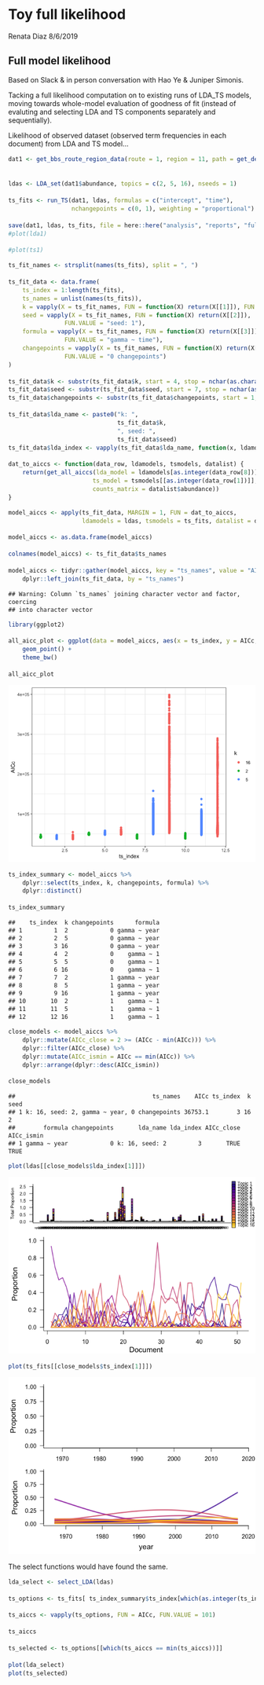 Toy full likelihood
================
Renata Diaz
8/6/2019

Full model likelihood
---------------------

Based on Slack & in person conversation with Hao Ye & Juniper Simonis.

Tacking a full likelihood computation on to existing runs of LDA\_TS models, moving towards whole-model evaluation of goodness of fit (instead of evaluting and selecting LDA and TS components separately and sequentially).

Likelihood of observed dataset (observed term frequencies in each document) from LDA and TS model...

``` r
dat1 <- get_bbs_route_region_data(route = 1, region = 11, path = get_default_data_path())


ldas <- LDA_set(dat1$abundance, topics = c(2, 5, 16), nseeds = 1)

ts_fits <- run_TS(dat1, ldas, formulas = c("intercept", "time"), 
                  nchangepoints = c(0, 1), weighting = "proportional")

save(dat1, ldas, ts_fits, file = here::here("analysis", "reports", "full_ldats_likelihood_stash", "models_bbs_1_11.RData"))
#plot(lda1)

#plot(ts1)
```

``` r
ts_fit_names <- strsplit(names(ts_fits), split = ", ")

ts_fit_data <- data.frame(
    ts_index = 1:length(ts_fits),
    ts_names = unlist(names(ts_fits)),
    k = vapply(X = ts_fit_names, FUN = function(X) return(X[[1]]), FUN.VALUE = "k: 2"),
    seed = vapply(X = ts_fit_names, FUN = function(X) return(X[[2]]), 
                FUN.VALUE = "seed: 1"),
    formula = vapply(X = ts_fit_names, FUN = function(X) return(X[[3]]), 
                FUN.VALUE = "gamma ~ time"),
    changepoints = vapply(X = ts_fit_names, FUN = function(X) return(X[[4]]), 
                FUN.VALUE = "0 changepoints")
)

ts_fit_data$k <- substr(ts_fit_data$k, start = 4, stop = nchar(as.character(ts_fit_data$k)))
ts_fit_data$seed <- substr(ts_fit_data$seed, start = 7, stop = nchar(as.character(ts_fit_data$seed)))
ts_fit_data$changepoints <- substr(ts_fit_data$changepoints, start = 1, stop = nchar(as.character(ts_fit_data$changepoints))- 13)

ts_fit_data$lda_name <- paste0("k: ",
                               ts_fit_data$k, 
                               ", seed: ",
                               ts_fit_data$seed)
ts_fit_data$lda_index <- vapply(ts_fit_data$lda_name, function(x, ldamodels) return(which(names(ldamodels) == x)), ldamodels = ldas, FUN.VALUE = 1)

dat_to_aiccs <- function(data_row, ldamodels, tsmodels, datalist) {
    return(get_all_aiccs(lda_model = ldamodels[as.integer(data_row[8])],
                        ts_model = tsmodels[[as.integer(data_row[1])]],
                        counts_matrix = datalist$abundance))
}
```

``` r
model_aiccs <- apply(ts_fit_data, MARGIN = 1, FUN = dat_to_aiccs,
                     ldamodels = ldas, tsmodels = ts_fits, datalist = dat1)

model_aiccs <- as.data.frame(model_aiccs)

colnames(model_aiccs) <- ts_fit_data$ts_names

model_aiccs <- tidyr::gather(model_aiccs, key = "ts_names", value = "AICc") %>%
    dplyr::left_join(ts_fit_data, by = "ts_names")
```

    ## Warning: Column `ts_names` joining character vector and factor, coercing
    ## into character vector

``` r
library(ggplot2)

all_aicc_plot <- ggplot(data = model_aiccs, aes(x = ts_index, y = AICc, color = k)) + 
    geom_point() +
    theme_bw()

all_aicc_plot
```

![](full_likelihood_bbs_files/figure-markdown_github/plot%20AICcs-1.png)

``` r
ts_index_summary <- model_aiccs %>%
    dplyr::select(ts_index, k, changepoints, formula) %>%
    dplyr::distinct()

ts_index_summary
```

    ##    ts_index  k changepoints      formula
    ## 1         1  2            0 gamma ~ year
    ## 2         2  5            0 gamma ~ year
    ## 3         3 16            0 gamma ~ year
    ## 4         4  2            0    gamma ~ 1
    ## 5         5  5            0    gamma ~ 1
    ## 6         6 16            0    gamma ~ 1
    ## 7         7  2            1 gamma ~ year
    ## 8         8  5            1 gamma ~ year
    ## 9         9 16            1 gamma ~ year
    ## 10       10  2            1    gamma ~ 1
    ## 11       11  5            1    gamma ~ 1
    ## 12       12 16            1    gamma ~ 1

``` r
close_models <- model_aiccs %>%
    dplyr::mutate(AICc_close = 2 >= (AICc - min(AICc))) %>%
    dplyr::filter(AICc_close) %>%
    dplyr::mutate(AICc_ismin = AICc == min(AICc)) %>%
    dplyr::arrange(dplyr::desc(AICc_ismin))

close_models
```

    ##                                       ts_names    AICc ts_index  k seed
    ## 1 k: 16, seed: 2, gamma ~ year, 0 changepoints 36753.1        3 16    2
    ##        formula changepoints       lda_name lda_index AICc_close AICc_ismin
    ## 1 gamma ~ year            0 k: 16, seed: 2         3       TRUE       TRUE

``` r
plot(ldas[[close_models$lda_index[1]]])
```

![](full_likelihood_bbs_files/figure-markdown_github/plot%20selected%20model-1.png)

``` r
plot(ts_fits[[close_models$ts_index[1]]])
```

![](full_likelihood_bbs_files/figure-markdown_github/plot%20selected%20model-2.png)

The select functions would have found the same.

``` r
lda_select <- select_LDA(ldas)

ts_options <- ts_fits[ ts_index_summary$ts_index[which(as.integer(ts_index_summary$k) == lda_select[[1]]@k)]]

ts_aiccs <- vapply(ts_options, FUN = AICc, FUN.VALUE = 101)

ts_aiccs

ts_selected <- ts_options[[which(ts_aiccs == min(ts_aiccs))]]

plot(lda_select)
plot(ts_selected)
```
